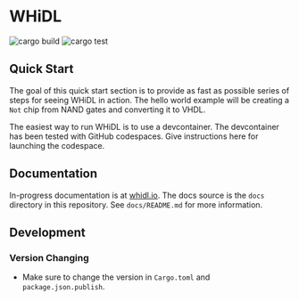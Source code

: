 # WHiDL

![cargo build](https://github.com/whidl/whidl/actions/workflows/build.yml/badge.svg)
![cargo test](https://github.com/whidl/whidl/actions/workflows/test.yml/badge.svg)

## Quick Start

The goal of this quick start section is to provide as fast as possible
series of steps for seeing WHiDL in action. The hello world example will
be creating a `Not` chip from NAND gates and converting it to VHDL.

The easiest way to run WHiDL is to use a devcontainer. The devcontainer has
been tested with GitHub codespaces. Give instructions here for launching the
codespace.

## Documentation

In-progress documentation is at [whidl.io](https://whidl.io/). 
The docs source is the `docs` directory in this repository. See `docs/README.md`
for more information.

## Development

### Version Changing

- Make sure to change the version in `Cargo.toml` and `package.json.publish`.

